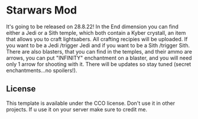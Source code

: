 # Starwars Mod
It's going to be released on 28.8.22!
In the End dimension you can find either a Jedi or a Sith temple, which both contain a Kyber crystall, an item that allows you to craft lightsabers. All crafting recipies will be uploaded. If you want to be a Jedi /trigger Jedi and if you want to be a Sith /trigger Sith. There are also blasters, that you can find in the temples, and their ammo are arrows, you can put "INFINITY" enchantment on a blaster, and you will need only 1 arrow for shooting with it. There will be updates so stay tuned (secret enchantments...no spoilers!).
## License

This template is available under the CCO license. Don't use it in other projects. If u use it on your server make sure to credit me.

